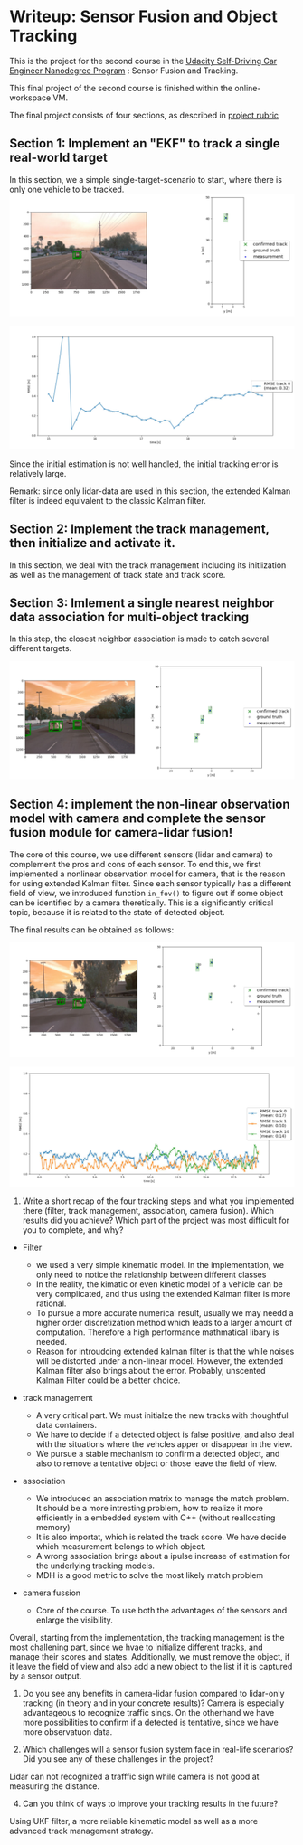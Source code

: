 # Writeup: Sensor Fusion and Object Tracking

This is the project for the second course in the  [Udacity Self-Driving Car Engineer Nanodegree Program](https://www.udacity.com/course/c-plus-plus-nanodegree--nd213) : Sensor Fusion and Tracking. 

This final project of the second course is finished within the online-workspace VM.

The final project consists of four sections, as described in [project rubric](https://review.udacity.com/#!/rubrics/3006/view)

## Section 1: Implement an "EKF" to track a single real-world target
In this section, we a simple single-target-scenario to start, where there is only one vehicle to be tracked. 
![img1](images-final/step1_output2.png)


![img1](images-final/step1_output1.png)

Since the initial estimation is not well handled, the initial tracking error is relatively large.

Remark: since only lidar-data are used in this section, the extended Kalman filter is indeed equivalent to the classic Kalman filter.

## Section 2: Implement the track management, then initialize and activate it.

In this section, we deal with the track management including its initlization as well as the management of track state and track score.

## Section 3: Imlement a single nearest neighbor data association for multi-object tracking

In this step, the closest neighbor association is made to catch several different targets. 

![img1](images-final/step3_output1.png)


## Section 4: implement the non-linear observation model with camera and complete the sensor fusion module for camera-lidar fusion!

The core of this course, we use different sensors (lidar and camera) to complement the pros and cons of each sensor. To end this, we first implemented a nonlinear observation model for camera, that is the reason for using extended Kalman filter. Since each sensor typically has a different field of view, we introduced function `in_fov()` to figure out if some object can be identified by a camera theretically. This is a significantly critical topic, because it is related to the state of detected object.

The final results can be obtained as follows:

![img1](images-final/step4_output1.png)

![img1](images-final/step4_output2.png)


1. Write a short recap of the four tracking steps and what you implemented there (filter, track management, association, camera fusion). Which results did you achieve? Which part of the project was most difficult for you to complete, and why?

- Filter
    - we used a very simple kinematic model. In the implementation, we only need to notice the relationship between different classes     
    - In the reality, the kimatic or even kinetic model of a vehicle can be very complicated, and thus using the extended Kalman filter is more rational. 
    - To pursue a more accurate numerical result, usually we may needd a higher order discretization method which leads to a larger amount of computation. Therefore a high performance mathmatical libary is needed.
    - Reason for introudcing extended kalman filter is that the while noises will be distorted under a non-linear model. However, the extended Kalman filter also brings about the error. Probably, unscented Kalman Filter could be a better choice.    

- track management 
  - A very critical part. We must initialze the new tracks with thoughtful data containers.
  - We have to decide if a detected object is false positive, and also deal with the situations where the vehcles apper or disappear in the view.
  - We pursue a stable mechanism to confirm a detected object, and also to remove a tentative object or those leave the field of view.

-   association
    -   We introduced an association matrix to manage the match problem. It should be a more intresting problem, how to realize it more efficiently in a embedded system with C++ (without reallocating memory)
    -   It is also importat, which is related the track score. We have decide which measurement belongs to which object.
    -   A wrong association brings about a ipulse increase of estimation for the underlying tracking models.
    -   MDH is a good metric to solve the most likely match problem
  
- camera fussion
  - Core of the course. To use both the advantages of the sensors and enlarge the visibility.

Overall, starting from the implementation, the tracking management is the most challening part, since we hvae to initialize different tracks, and manage their scores and states. Additionally, we must remove the object, if it leave the field of view and also add a new object to the list if it is captured by a sensor output.



1. Do you see any benefits in camera-lidar fusion compared to lidar-only tracking (in theory and in your concrete results)?
Camera is especially advantageous to recognize traffic sings. On the otherhand we have more possibilities to confirm if a detected is tentative, since we have more observatuon data.



3. Which challenges will a sensor fusion system face in real-life scenarios? Did you see any of these challenges in the project?

Lidar can not recognized a trafffic sign while camera is not good at measuring the distance. 


4. Can you think of ways to improve your tracking results in the future?

Using UKF filter, a more reliable kinematic model as well as a more advanced track management strategy.

